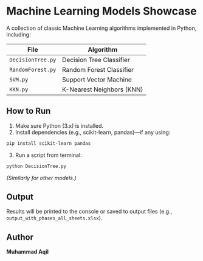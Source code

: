 # Machine Learning Models Showcase

A collection of classic Machine Learning algorithms implemented in Python, including:

| File | Algorithm |
|------|-----------|
| `DecisionTree.py` | Decision Tree Classifier |
| `RandomForest.py` | Random Forest Classifier |
| `SVM.py` | Support Vector Machine |
| `KKN.py` | K-Nearest Neighbors (KNN) |

## How to Run

1. Make sure Python (3.x) is installed.
2. Install dependencies (e.g., scikit-learn, pandas)—if any using:

```bash
pip install scikit-learn pandas
````

3. Run a script from terminal:

```bash
python DecisionTree.py
```

*(Similarly for other models.)*

## Output

Results will be printed to the console or saved to output files (e.g., `output_with_phases_all_sheets.xlsx`).

## Author

**Muhammad Aqil**
